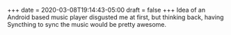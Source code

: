 +++
date = 2020-03-08T19:14:43-05:00
draft = false
+++
Idea of an Android based music player disgusted me at first, but thinking back, having Syncthing to sync the music would be pretty awesome.